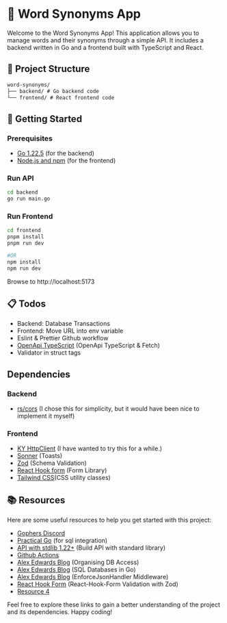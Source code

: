 # 📝 Word Synonyms App

Welcome to the Word Synonyms App! This application allows you to manage words and their synonyms through a simple API. It includes a backend written in Go and a frontend built with TypeScript and React.

## 📂 Project Structure

```md
word-synonyms/
├── backend/ # Go backend code
└── frontend/ # React frontend code
```

## 🚀 Getting Started

### Prerequisites

- [Go 1.22.5](https://golang.org/dl/) (for the backend)
- [Node.js and npm](https://nodejs.org/en/download/) (for the frontend)

### Run API

```sh
cd backend
go run main.go
```

### Run Frontend

```bash
cd frontend
pnpm install
pnpm run dev

#OR
npm install
npm run dev
```

Browse to http://localhost:5173

## :clipboard: Todos

- Backend: Database Transactions
- Frontend: Move URL into env variable
- Eslint & Prettier Github workflow
- [OpenApi TypeScript](https://github.com/openapi-ts/openapi-typescript) (OpenApi TypeScript & Fetch)
- Validator in struct tags

## Dependencies

### Backend

- [rs/cors](https://github.com/rs/cors) (I chose this for simplicity, but it would have been nice to implement it myself)

### Frontend

- [KY HttpClient](https://github.com/sindresorhus/ky) (I have wanted to try this for a while.)
- [Sonner](https://sonner.emilkowal.ski/) (Toasts)
- [Zod](https://zod.dev/) (Schema Validation)
- [React Hook form](https://www.react-hook-form.com/) (Form Library)
- [Tailwind CSS](https://tailwindcss.com/)(CSS utility classes)

## 📚 Resources

Here are some useful resources to help you get started with this project:

- [Gophers Discord](https://discord.com/invite/golang)
- [Practical Go](https://practicalgobook.net/posts/go-sqlite-no-cgo/) (for sql integration)
- [API with stdlib 1.22+](https://medium.com/@matteopampana/write-the-perfect-rest-api-with-go-1-22-fc7d510230c4) (Build API with standard library)
- [Github Actions](https://olegk.dev/github-actions-and-go#heading-github-actions)
- [Alex Edwards Blog](https://www.alexedwards.net/blog/organising-database-access) (Organising DB Access)
- [Alex Edwards Blog](https://www.alexedwards.net/blog/introduction-to-using-sql-databases-in-go) (SQL Databases in Go)
- [Alex Edwards Blog](https://www.alexedwards.net/blog/making-and-using-middleware) (EnforceJsonHandler Middleware)
- [React Hook Form](https://www.freecodecamp.org/news/react-form-validation-zod-react-hook-form/) (React-Hook-Form Validation with Zod)
- [Resource 4](#)

Feel free to explore these links to gain a better understanding of the project and its dependencies. Happy coding!
